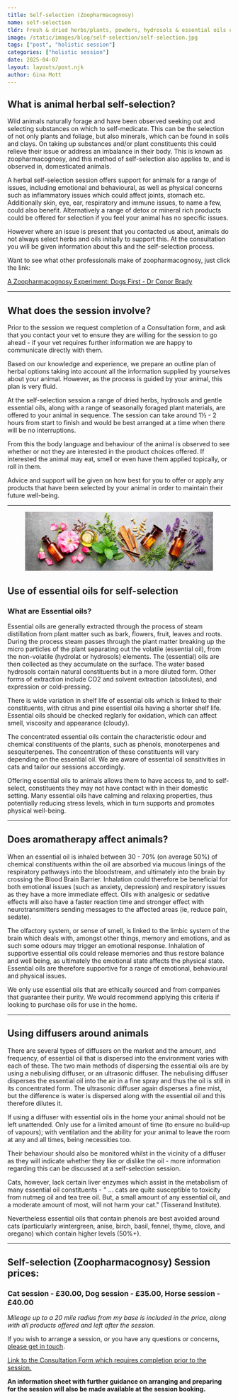 ```yaml
---
title: Self-selection (Zoopharmacognosy)
name: self-selection
tldr: Fresh & dried herbs/plants, powders, hydrosols & essential oils offered for selection at our sessions.
image: /static/images/blog/self-selection/self-selection.jpg
tags: ["post", "holistic session"]
categories: ["holistic session"]
date: 2025-04-07
layout: layouts/post.njk
author: Gina Mott
---
```


## What is animal herbal self-selection?

Wild animals naturally forage and have been observed seeking out and selecting substances on which to self-medicate. This can be the selection of not only plants and foliage, but also minerals, which can be found in soils and clays. On taking up substances and/or plant constituents this could relieve their issue or address an imbalance in their body. This is known as zoopharmacognosy, and this method of self-selection also applies to, and is observed in, domesticated animals.

A herbal self-selection session offers support for animals for a range of issues, including emotional and behavioural, as well as physical concerns such as inflammatory issues which could affect joints, stomach etc. Additionally skin, eye, ear, respiratory and immune issues, to name a few, could also benefit. Alternatively a range of detox or mineral rich products could be offered for selection if you feel your animal has no specific issues.

However where an issue is present that you contacted us about, animals do not always select herbs and oils initially to support this. At the consultation you will be given information about this and the self-selection process.

Want to see what other professionals make of zoopharmacognosy, just click the link:

[A Zoopharmacognosy Experiment: Dogs First - Dr Conor Brady](https://dogsfirst.ie/zoopharmacognosy-demonstrated-on-me/)

---

## What does the session involve?

Prior to the session we request completion of a Consultation form, and ask that you contact your vet to ensure they are willing for the session to go ahead - if your vet requires further information we are happy to communicate directly with them.

Based on our knowledge and experience, we prepare an outline plan of herbal options taking into account all the information supplied by yourselves about your animal. However, as the process is guided by your animal, this plan is very fluid.

At the self-selection session a range of dried herbs, hydrosols and gentle essential oils, along with a range of seasonally foraged plant materials, are offered to your animal in sequence. The session can take around 1½ - 2 hours from start to finish and would be best arranged at a time when there will be no interruptions.

From this the body language and behaviour of the animal is observed to see whether or not they are interested in the product choices offered. If interested the animal may eat, smell or even have them applied topically, or roll in them.

Advice and support will be given on how best for you to offer or apply any products that have been selected by your animal in order to maintain their future well-being.

---

<figure>
	<img class="case-img " src="/static/images/blog/self-selection/essential-oils.jpg" alt="bottle of essential oils"  style="height: auto;">
	<figcaption></figcaption>
</figure>

## Use of essential oils for self-selection

### What are Essential oils?

Essential oils are generally extracted through the process of steam distillation from plant matter such as bark, flowers, fruit, leaves and roots. During the process steam passes through the plant matter breaking up the micro particles of the plant separating out the volatile (essential oil), from the non-volatile (hydrolat or hydrosols) elements. The (essential) oils are then collected as they accumulate on the surface. The water based hydrosols contain natural constituents but in a more diluted form. Other forms of extraction include CO2 and solvent extraction (absolutes), and expression or cold-pressing.

There is wide variation in shelf life of essential oils which is linked to their constituents, with citrus and pine essential oils having a shorter shelf life. Essential oils should be checked reglarly for oxidation, which can affect smell, viscosity and appearance (cloudy).

The concentrated essential oils contain the characteristic odour and chemical constituents of the plants, such as phenols, monoterpenes and sesquiterpenes. The concentration of these constituents will vary depending on the essential oil. We are aware of essential oil sensitivities in cats and tailor our sessions accordingly.

Offering essential oils to animals allows them to have access to, and to self-select, constituents they may not have contact with in their domestic setting. Many essential oils have calming and relaxing properties, thus potentially reducing stress levels, which in turn supports and promotes physical well-being.

---

## Does aromatherapy affect animals?

When an essential oil is inhaled between 30 - 70% (on average 50%) of chemical constituents within the oil are absorbed via mucous linings of the respiratory pathways into the bloodstream, and ultimately into the brain by crossing the Blood Brain Barrier. Inhalation could therefore be beneficial for both emotional issues (such as anxiety, depression) and respiratory issues as they have a more immediate effect. Oils with analgesic or sedative effects will also have a faster reaction time and stronger effect with neurotransmitters sending messages to the affected areas (ie, reduce pain, sedate).

The olfactory system, or sense of smell, is linked to the limbic system of the brain which deals with, amongst other things, memory and emotions, and as such some odours may trigger an emotional response. Inhalation of supportive essential oils could release memories and thus restore balance and well being, as ultimately the emotional state affects the physical state. Essential oils are therefore supportive for a range of emotional, behavioural and physical issues.

We only use essential oils that are ethically sourced and from companies that guarantee their purity. We would recommend applying this criteria if looking to purchase oils for use in the home.

---

## Using diffusers around animals

There are several types of diffusers on the market and the amount, and frequency, of essential oil that is dispersed into the environment varies with each of these. The two main methods of dispersing the essential oils are by using a nebulising diffuser, or an ultrasonic diffuser. The nebulising diffuser disperses the essential oil into the air in a fine spray and thus the oil is still in its concentrated form. The ultrasonic diffuser again disperses a fine mist, but the difference is water is dispersed along with the essential oil and this therefore dilutes it.

If using a diffuser with essential oils in the home your animal should not be left unattended. Only use for a limited amount of time (to ensure no build-up of vapours); with ventilation and the ability for your animal to leave the room at any and all times, being necessities too.

Their behaviour should also be monitored whilst in the vicinity of a diffuser as they will indicate whether they like or dislike the oil - more information regarding this can be discussed at a self-selection session.

Cats, however, lack certain liver enzymes which assist in the metabolism of many essential oil constituents - " ... cats are quite susceptible to toxicity from nutmeg oil and tea tree oil. But, a small amount of any essential oil, and a moderate amount of most, will not harm your cat." (Tisserand Institute).

Nevertheless essential oils that contain phenols are best avoided around cats (particularly wintergreen, anise, birch, basil, fennel, thyme, clove, and oregano) which contain higher levels (50%+).

---

## Self-selection (Zoopharmacognosy) Session prices:

### Cat session - £30.00, Dog session - £35.00, Horse session - £40.00

_Mileage up to a 20 mile radius from my base is included in the price, along with all products offered and left after the session._

If you wish to arrange a session, or you have any questions or concerns, [please get in touch](/contact/).

[Link to the Consultation Form which requires completion prior to the session.](https://docs.google.com/forms/d/e/1FAIpQLSfPtGFTjw3sMIDt8PDQWafJGqct56lcLkhwk7YZ__0xPBNkRA/viewform)

**An information sheet with further guidance on arranging and preparing for the session will also be made available at the session booking.**
